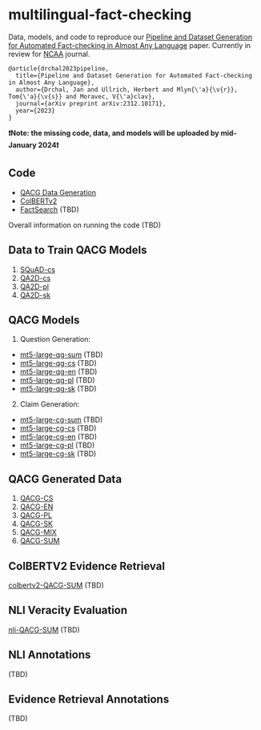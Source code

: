 # multilingual-fact-checking
Data, models, and code to reproduce our [Pipeline and Dataset Generation for Automated Fact-checking in Almost Any Language](https://arxiv.org/abs/2312.10171) paper.
Currently in review for [NCAA](https://link.springer.com/journal/521) journal.

```
@article{drchal2023pipeline,
  title={Pipeline and Dataset Generation for Automated Fact-checking in Almost Any Language},
  author={Drchal, Jan and Ullrich, Herbert and Mlyn{\'a}{\v{r}}, Tom{\'a}{\v{s}} and Moravec, V{\'a}clav},
  journal={arXiv preprint arXiv:2312.10171},
  year={2023}
}
```

**❗Note: the missing code, data, and models will be uploaded by mid-January 2024❗**

## Code
* [QACG Data Generation](https://github.com/aic-factcheck/Zero-shot-Fact-Verification)
* [ColBERTv2](https://github.com/aic-factcheck/ColBERTv2)
* [FactSearch](https://github.com/aic-factcheck/Zero-shot-Fact-Verification) (TBD)

Overall information on running the code (TBD)

## Data to Train QACG Models
1. [SQuAD-cs](https://huggingface.co/ctu-aic/squad-cs) 
2. [QA2D-cs](https://huggingface.co/ctu-aic/qa2d-cs) 
3. [QA2D-pl](https://huggingface.co/ctu-aic/qa2d-sk) 
4. [QA2D-sk](https://huggingface.co/ctu-aic/qa2d-pl) 

## QACG Models
1. Question Generation:
* [mt5-large-qg-sum](https://huggingface.co/ctu-aic) (TBD)
* [mt5-large-qg-cs](https://huggingface.co/ctu-aic) (TBD)
* [mt5-large-qg-en](https://huggingface.co/ctu-aic) (TBD)
* [mt5-large-qg-pl](https://huggingface.co/ctu-aic) (TBD)
* [mt5-large-qg-sk](https://huggingface.co/ctu-aic) (TBD)
2. Claim Generation:
* [mt5-large-cg-sum](https://huggingface.co/ctu-aic) (TBD)
* [mt5-large-cg-cs](https://huggingface.co/ctu-aic) (TBD)
* [mt5-large-cg-en](https://huggingface.co/ctu-aic) (TBD)
* [mt5-large-cg-pl](https://huggingface.co/ctu-aic) (TBD)
* [mt5-large-cg-sk](https://huggingface.co/ctu-aic) (TBD)

## QACG Generated Data
1. [QACG-CS](https://huggingface.co/ctu-aic/qacg-cs)
2. [QACG-EN](https://huggingface.co/ctu-aic/qacg-en)
3. [QACG-PL](https://huggingface.co/ctu-aic/qacg-pl)
4. [QACG-SK](https://huggingface.co/ctu-aic/qacg-sk)
5. [QACG-MIX](https://huggingface.co/ctu-aic/qacg-mix)
6. [QACG-SUM](https://huggingface.co/ctu-aic/qacg-sum)

## ColBERTV2 Evidence Retrieval
[colbertv2-QACG-SUM](https://huggingface.co/ctu-aic) (TBD)

## NLI Veracity Evaluation
[nli-QACG-SUM](https://huggingface.co/ctu-aic) (TBD)

## NLI Annotations
(TBD)
## Evidence Retrieval Annotations
(TBD)
